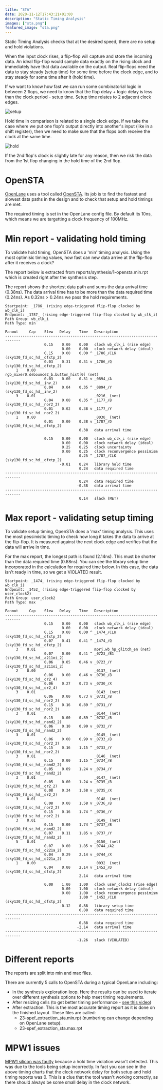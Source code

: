 ```yaml
---
title: "STA"
date: 2020-11-12T17:43:21+01:00
description: "Static Timing Analysis"
images: ["sta.png"]
featured_image: "sta.png"
---
```


Static Timing Analysis checks that at the desired speed, there are no setup and hold violations.

When the input clock rises, a flip-flop will capture and store the incoming data. An ideal flip-flop would sample data exactly on the rising clock and immediately have that data available on the output.
Real flip-flops need the data to stay steady (setup time) for some time before the clock edge, and to stay steady for some time after it (hold time).

If we want to know how fast we can run some combinatorial logic in between 2 flops, we need to know that the flop delay + logic delay is less than the clock period - setup time. Setup time relates to 2 adjacent clock edges.

![setup](/sta_setup.png)

Hold time in comparison is related to a single clock edge. If we take the case where we put one flop's output directly into another's input (like in a shift register), then we need to make sure that the flops both receive the clock at the same time.

![hold](/sta_hold.png)

If the 2nd flop's clock is slightly late for any reason, then we risk the data from the 1st flop changing in the hold time of the 2nd flop.

# OpenSTA

[OpenLane](/terminology/openlane) uses a tool called [OpenSTA](https://github.com/The-OpenROAD-Project/OpenSTA).
Its job is to find the fastest and slowest data paths in the design and to check that setup and hold timings are met.

The required timing is set in the OpenLane config file. By default its 10ns, which means we are targetting a clock frequency of 100MHz.

# Min report - validating hold timing

To validate hold timing, OpenSTA does a 'min' timing analysis. Using the most optimisic timing values, how fast can new data arrive at the flip-flop after it receives a clock?

The report below is extracted from reports/synthesis/1-opensta.min.rpt which is created right after the synthesis step.

The report shows the shortest data path and sums the data arrival time (0.38ns). The data arrival time has to be more than the data required time (0.24ns). As 0.32ns > 0.24ns we pass the hold requirements.

    Startpoint: _1786_ (rising edge-triggered flip-flop clocked by wb_clk_i)
    Endpoint: _1787_ (rising edge-triggered flip-flop clocked by wb_clk_i)
    Path Group: wb_clk_i
    Path Type: min

    Fanout     Cap    Slew   Delay    Time   Description
    -----------------------------------------------------------------------------
                      0.15    0.00    0.00   clock wb_clk_i (rise edge)
                              0.00    0.00   clock network delay (ideal)
                      0.15    0.00    0.00 ^ _1786_/CLK (sky130_fd_sc_hd__dfxtp_2)
                      0.03    0.31    0.31 v _1786_/Q (sky130_fd_sc_hd__dfxtp_2)
         1    0.00                           rgb_mixer0.debounce2_b.button_hist[0] (net)
                      0.03    0.00    0.31 v _0894_/A (sky130_fd_sc_hd__inv_2)
                      0.04    0.04    0.35 ^ _0894_/Y (sky130_fd_sc_hd__inv_2)
         3    0.01                           _0216_ (net)
                      0.04    0.00    0.35 ^ _1177_/B (sky130_fd_sc_hd__nor2_2)
                      0.01    0.02    0.38 v _1177_/Y (sky130_fd_sc_hd__nor2_2)
         1    0.00                           _0030_ (net)
                      0.01    0.00    0.38 v _1787_/D (sky130_fd_sc_hd__dfxtp_2)
                                      0.38   data arrival time

                      0.15    0.00    0.00   clock wb_clk_i (rise edge)
                              0.00    0.00   clock network delay (ideal)
                              0.25    0.25   clock uncertainty
                              0.00    0.25   clock reconvergence pessimism
                                      0.25 ^ _1787_/CLK (sky130_fd_sc_hd__dfxtp_2)
                             -0.01    0.24   library hold time
                                      0.24   data required time
    -----------------------------------------------------------------------------
                                      0.24   data required time
                                     -0.38   data arrival time
    -----------------------------------------------------------------------------
                                      0.14   slack (MET)

# Max report - validating setup timing

To validate setup timing, OpenSTA does a 'max' timing analysis. This uses the most pessimistic timing to check how long it takes the data to arrive at the flip-flop. It is measured against the next clock edge and verifies that the data will arrive in time.

For the max report, the longest path is found (2.14ns). This must be shorter than the data required time (0.88ns). You can see the library setup time incorporated in the calculation for required time below.
In this case, the data isn't ready in time, so we get a VIOLATED result.

    Startpoint: _1474_ (rising edge-triggered flip-flop clocked by wb_clk_i)
    Endpoint: _1452_ (rising edge-triggered flip-flop clocked by user_clock2)
    Path Group: user_clock2
    Path Type: max

    Fanout     Cap    Slew   Delay    Time   Description
    -----------------------------------------------------------------------------
                      0.15    0.00    0.00   clock wb_clk_i (rise edge)
                              0.00    0.00   clock network delay (ideal)
                      0.15    0.00    0.00 ^ _1474_/CLK (sky130_fd_sc_hd__dfxtp_2)
                      0.07    0.41    0.41 ^ _1474_/Q (sky130_fd_sc_hd__dfxtp_2)
         3    0.01                           mprj.wb_hp_glitch_en (net)
                      0.07    0.00    0.41 ^ _0723_/B1 (sky130_fd_sc_hd__a211oi_2)
                      0.06    0.05    0.46 v _0723_/Y (sky130_fd_sc_hd__a211oi_2)
         2    0.00                           _0137_ (net)
                      0.06    0.00    0.46 v _0730_/B (sky130_fd_sc_hd__or2_4)
                      0.06    0.27    0.73 v _0730_/X (sky130_fd_sc_hd__or2_4)
         3    0.01                           _0143_ (net)
                      0.06    0.00    0.73 v _0731_/B (sky130_fd_sc_hd__nor2_2)
                      0.15    0.16    0.89 ^ _0731_/Y (sky130_fd_sc_hd__nor2_2)
         3    0.01                           _0144_ (net)
                      0.15    0.00    0.89 ^ _0732_/B (sky130_fd_sc_hd__nand2_2)
                      0.06    0.10    0.99 v _0732_/Y (sky130_fd_sc_hd__nand2_2)
         3    0.01                           _0145_ (net)
                      0.06    0.00    0.99 v _0733_/B (sky130_fd_sc_hd__nor2_2)
                      0.15    0.16    1.15 ^ _0733_/Y (sky130_fd_sc_hd__nor2_2)
         3    0.01                           _0146_ (net)
                      0.15    0.00    1.15 ^ _0734_/B (sky130_fd_sc_hd__nand2_2)
                      0.05    0.09    1.24 v _0734_/Y (sky130_fd_sc_hd__nand2_2)
         3    0.01                           _0147_ (net)
                      0.05    0.00    1.24 v _0735_/B (sky130_fd_sc_hd__or2_2)
                      0.08    0.34    1.58 v _0735_/X (sky130_fd_sc_hd__or2_2)
         3    0.01                           _0148_ (net)
                      0.08    0.00    1.58 v _0736_/B (sky130_fd_sc_hd__nor2_2)
                      0.15    0.16    1.74 ^ _0736_/Y (sky130_fd_sc_hd__nor2_2)
         3    0.01                           _0149_ (net)
                      0.15    0.00    1.74 ^ _0737_/B (sky130_fd_sc_hd__nand2_2)
                      0.07    0.11    1.85 v _0737_/Y (sky130_fd_sc_hd__nand2_2)
         5    0.01                           _0150_ (net)
                      0.07    0.00    1.85 v _0744_/A2 (sky130_fd_sc_hd__o221a_2)
                      0.04    0.29    2.14 v _0744_/X (sky130_fd_sc_hd__o221a_2)
         1    0.00                           _0032_ (net)
                      0.04    0.00    2.14 v _1452_/D (sky130_fd_sc_hd__dfxtp_2)
                                      2.14   data arrival time

                      0.00    1.00    1.00   clock user_clock2 (rise edge)
                              0.00    1.00   clock network delay (ideal)
                              0.00    1.00   clock reconvergence pessimism
                                      1.00 ^ _1452_/CLK (sky130_fd_sc_hd__dfxtp_2)
                             -0.12    0.88   library setup time
                                      0.88   data required time
    -----------------------------------------------------------------------------
                                      0.88   data required time
                                     -2.14   data arrival time
    -----------------------------------------------------------------------------
                                     -1.26   slack (VIOLATED)


# Different reports

The reports are split into min and max files.

There are currently 5 calls to OpenSTA during a typical OpenLane including:

* In the synthesis exploration loop. Here the results can be used to iterate over different synthesis options to help meet timing requirements.
* After resizing cells (to get better timing performance - [see this video](https://www.youtube.com/watch?v=ajwZVAVo3yk))
* After extraction. This is the most accurate timing report as it is done on the finished layout. These files are called:
    * 23-spef_extraction_sta.min.rpt (numbering can change depending on OpenLane setup).
    * 23-spef_extraction_sta.max.rpt

# MPW1 issues

[MPW1 silicon was faulty](/post/mpw1_silicon) because a hold time violation wasn't detected. This was due to the tools being setup incorrectly. In fact you can see in the above timing charts that the clock network delay for both setup and hold timing reports was 0. This is a clue that the tool wasn't working correctly, as there should always be some small delay in the clock network.
